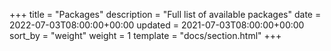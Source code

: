 +++
title = "Packages"
description = "Full list of available packages"
date = 2022-07-03T08:00:00+00:00
updated = 2021-07-03T08:00:00+00:00
sort_by = "weight"
weight = 1
template = "docs/section.html"
+++